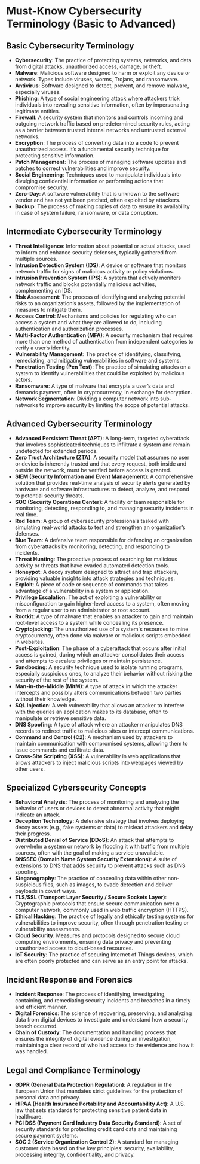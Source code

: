 # Must-Know Cybersecurity Terminology (Basic to Advanced)

## Basic Cybersecurity Terminology
- **Cybersecurity**: The practice of protecting systems, networks, and data from digital attacks, unauthorized access, damage, or theft.
- **Malware**: Malicious software designed to harm or exploit any device or network. Types include viruses, worms, Trojans, and ransomware.
- **Antivirus**: Software designed to detect, prevent, and remove malware, especially viruses.
- **Phishing**: A type of social engineering attack where attackers trick individuals into revealing sensitive information, often by impersonating legitimate entities.
- **Firewall**: A security system that monitors and controls incoming and outgoing network traffic based on predetermined security rules, acting as a barrier between trusted internal networks and untrusted external networks.
- **Encryption**: The process of converting data into a code to prevent unauthorized access. It’s a fundamental security technique for protecting sensitive information.
- **Patch Management**: The process of managing software updates and patches to correct vulnerabilities and improve security.
- **Social Engineering**: Techniques used to manipulate individuals into divulging confidential information or performing actions that compromise security.
- **Zero-Day**: A software vulnerability that is unknown to the software vendor and has not yet been patched, often exploited by attackers.
- **Backup**: The process of making copies of data to ensure its availability in case of system failure, ransomware, or data corruption.

## Intermediate Cybersecurity Terminology
- **Threat Intelligence**: Information about potential or actual attacks, used to inform and enhance security defenses, typically gathered from multiple sources.
- **Intrusion Detection System (IDS)**: A device or software that monitors network traffic for signs of malicious activity or policy violations.
- **Intrusion Prevention System (IPS)**: A system that actively monitors network traffic and blocks potentially malicious activities, complementing an IDS.
- **Risk Assessment**: The process of identifying and analyzing potential risks to an organization’s assets, followed by the implementation of measures to mitigate them.
- **Access Control**: Mechanisms and policies for regulating who can access a system and what they are allowed to do, including authentication and authorization processes.
- **Multi-Factor Authentication (MFA)**: A security mechanism that requires more than one method of authentication from independent categories to verify a user’s identity.
- **Vulnerability Management**: The practice of identifying, classifying, remediating, and mitigating vulnerabilities in software and systems.
- **Penetration Testing (Pen Test)**: The practice of simulating attacks on a system to identify vulnerabilities that could be exploited by malicious actors.
- **Ransomware**: A type of malware that encrypts a user’s data and demands payment, often in cryptocurrency, in exchange for decryption.
- **Network Segmentation**: Dividing a computer network into sub-networks to improve security by limiting the scope of potential attacks.

## Advanced Cybersecurity Terminology
- **Advanced Persistent Threat (APT)**: A long-term, targeted cyberattack that involves sophisticated techniques to infiltrate a system and remain undetected for extended periods.
- **Zero Trust Architecture (ZTA)**: A security model that assumes no user or device is inherently trusted and that every request, both inside and outside the network, must be verified before access is granted.
- **SIEM (Security Information and Event Management)**: A comprehensive solution that provides real-time analysis of security alerts generated by hardware and software infrastructures to detect, analyze, and respond to potential security threats.
- **SOC (Security Operations Center)**: A facility or team responsible for monitoring, detecting, responding to, and managing security incidents in real time.
- **Red Team**: A group of cybersecurity professionals tasked with simulating real-world attacks to test and strengthen an organization’s defenses.
- **Blue Team**: A defensive team responsible for defending an organization from cyberattacks by monitoring, detecting, and responding to incidents.
- **Threat Hunting**: The proactive process of searching for malicious activity or threats that have evaded automated detection tools.
- **Honeypot**: A decoy system designed to attract and trap attackers, providing valuable insights into attack strategies and techniques.
- **Exploit**: A piece of code or sequence of commands that takes advantage of a vulnerability in a system or application.
- **Privilege Escalation**: The act of exploiting a vulnerability or misconfiguration to gain higher-level access to a system, often moving from a regular user to an administrator or root account.
- **Rootkit**: A type of malware that enables an attacker to gain and maintain root-level access to a system while concealing its presence.
- **Cryptojacking**: The unauthorized use of a system's resources to mine cryptocurrency, often done via malware or malicious scripts embedded in websites.
- **Post-Exploitation**: The phase of a cyberattack that occurs after initial access is gained, during which an attacker consolidates their access and attempts to escalate privileges or maintain persistence.
- **Sandboxing**: A security technique used to isolate running programs, especially suspicious ones, to analyze their behavior without risking the security of the rest of the system.
- **Man-in-the-Middle (MitM)**: A type of attack in which the attacker intercepts and possibly alters communications between two parties without their knowledge.
- **SQL Injection**: A web vulnerability that allows an attacker to interfere with the queries an application makes to its database, often to manipulate or retrieve sensitive data.
- **DNS Spoofing**: A type of attack where an attacker manipulates DNS records to redirect traffic to malicious sites or intercept communications.
- **Command and Control (C2)**: A mechanism used by attackers to maintain communication with compromised systems, allowing them to issue commands and exfiltrate data.
- **Cross-Site Scripting (XSS)**: A vulnerability in web applications that allows attackers to inject malicious scripts into webpages viewed by other users.

## Specialized Cybersecurity Concepts
- **Behavioral Analysis**: The process of monitoring and analyzing the behavior of users or devices to detect abnormal activity that might indicate an attack.
- **Deception Technology**: A defensive strategy that involves deploying decoy assets (e.g., fake systems or data) to mislead attackers and delay their progress.
- **Distributed Denial of Service (DDoS)**: An attack that attempts to overwhelm a system or network by flooding it with traffic from multiple sources, often with the goal of making a service unavailable.
- **DNSSEC (Domain Name System Security Extensions)**: A suite of extensions to DNS that adds security to prevent attacks such as DNS spoofing.
- **Steganography**: The practice of concealing data within other non-suspicious files, such as images, to evade detection and deliver payloads in covert ways.
- **TLS/SSL (Transport Layer Security / Secure Sockets Layer)**: Cryptographic protocols that ensure secure communication over a computer network, commonly used in web traffic encryption (HTTPS).
- **Ethical Hacking**: The practice of legally and ethically testing systems for vulnerabilities to improve security, often through penetration testing or vulnerability assessments.
- **Cloud Security**: Measures and protocols designed to secure cloud computing environments, ensuring data privacy and preventing unauthorized access to cloud-based resources.
- **IoT Security**: The practice of securing Internet of Things devices, which are often poorly protected and can serve as an entry point for attacks.

## Incident Response and Forensics
- **Incident Response**: The process of identifying, investigating, containing, and remediating security incidents and breaches in a timely and efficient manner.
- **Digital Forensics**: The science of recovering, preserving, and analyzing data from digital devices to investigate and understand how a security breach occurred.
- **Chain of Custody**: The documentation and handling process that ensures the integrity of digital evidence during an investigation, maintaining a clear record of who had access to the evidence and how it was handled.

## Legal and Compliance Terminology
- **GDPR (General Data Protection Regulation)**: A regulation in the European Union that mandates strict guidelines for the protection of personal data and privacy.
- **HIPAA (Health Insurance Portability and Accountability Act)**: A U.S. law that sets standards for protecting sensitive patient data in healthcare.
- **PCI DSS (Payment Card Industry Data Security Standard)**: A set of security standards for protecting credit card data and maintaining secure payment systems.
- **SOC 2 (Service Organization Control 2)**: A standard for managing customer data based on five key principles: security, availability, processing integrity, confidentiality, and privacy.

